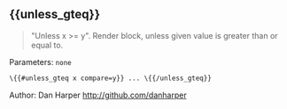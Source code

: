 ## \{{unless_gteq}}

> "Unless x >= y". Render block, unless given value is greater than or equal to.

Parameters: `none`

```handlebars
\{{#unless_gteq x compare=y}} ... \{{/unless_gteq}}
```
Author: Dan Harper <http://github.com/danharper>